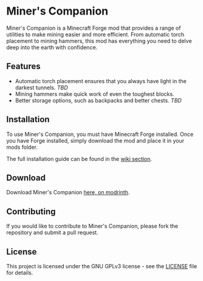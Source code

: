 # Miner's Companion

Miner's Companion is a Minecraft Forge mod that provides a range of utilities to make mining easier and more efficient. From automatic torch placement to mining hammers, this mod has everything you need to delve deep into the earth with confidence.

## Features

- Automatic torch placement ensures that you always have light in the darkest tunnels. *TBD*
- Mining hammers make quick work of even the toughest blocks.
- Better storage options, such as backpacks and better chests. *TBD*

## Installation

To use Miner's Companion, you must have Minecraft Forge installed. Once you have Forge installed, simply download the mod and place it in your mods folder.

The full installation guide can be found in the [wiki section](https://github.com/km127pl/minerscompanion/wiki).

## Download

Download Miner's Companion [here, on modrinth](https://modrinth.com/mod/minerscompanion).

## Contributing

If you would like to contribute to Miner's Companion, please fork the repository and submit a pull request.

## License

This project is licensed under the GNU GPLv3 license - see the [LICENSE](LICENSE) file for details.
